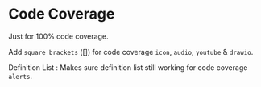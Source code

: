 # Code Coverage

Just for 100% code coverage.

Add `square brackets` ([]) for code coverage `icon`, `audio`, `youtube` & `drawio`.

Definition List
: Makes sure definition list still working for code coverage `alerts`.